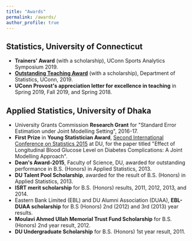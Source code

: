 ```yaml
---
title: "Awards"
permalink: /awards/
author_profile: true
---
```


## Statistics, University of Connecticut
* **Trainers' Award** (with a scholarship), UConn Sports Analytics Symposium 2019.
* [**Outstanding Teaching Award**](https://stat.uconn.edu/student-awards/) (with a scholarship), Department of Statistics, UConn, 2019.
* **UConn Provost's appreciation letter for excellence in teaching** in Spring 2019, Fall 2019, and Spring 2018. 

## Applied Statistics, University of Dhaka
* University Grants Commission **Research Grant** for "Standard Error Estimation under Joint Modelling Setting", 2016-17.
* **First Prize** in **Young Statistician Award**, [Second International Conference on Statistics 2015](https://sites.google.com/site/dusdaa10/conference2015/sponsors/youngaward) at DU, for the paper titled "Effect of Longitudinal Blood Glucose Level on Diabetes Complications: A Joint Modelling Approach".
* **Dean's Award-2015**, Faculty of Science, DU, awarded for outstanding performance in B.S. (Honors) in Applied Statistics, 2013.
* **DU Talent Pool Scholarship**, awarded for the result of B.S. (Honors) in Applied Statistics, 2013.
* **ISRT merit scholarship** for B.S. (Honors) results, 2011, 2012, 2013, and 2014.
* Eastern Bank Limited (EBL) and DU Alumni Association (DUAA), **EBL-DUAA scholarship** for B.S (Honors) 2nd (2012) and 3rd (2013) year results.
* **Moulavi Ahmed Ullah Memorial Trust Fund Scholarship** for B.S. (Honors) 2nd year result, 2012.
* **DU Undergraduate Scholarship** for B.S. (Honors) 1st year result, 2011.


